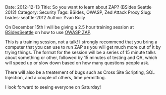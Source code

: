 Date: 2012-12-13
Title: So you want to learn about ZAP? (BSides Seattle 2012)
Category: Security
Tags: BSides, OWASP, Zed Attack Proxy
Slug: bsides-seattle-2012
Author: Yvan Boily

On December 15th I will be giving a 2.5 hour training session at [BSidesSeattle](http://www.securitybsides.com/w/page/57847942/BsidesSeattle) on how to use [OWASP ZAP](http://code.google.com/p/zaproxy/).

This is a training session, not a talk!  I strongly recommend that you bring a computer that you can use to run ZAP as you will get much more out of it by trying things.  The format for the session will be a series of 15 minute talks about something or other, followed by 15 minutes of testing and QA, which will speed up or slow down based on how many questions people ask.

There will also be a treatement of bugs such as Cross Site Scripting, SQL Injection, and a couple of others, time permitting.

I look forward to seeing everyone on Saturday!
